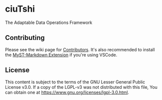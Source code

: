# ciuTshi

The Adaptable Data Operations Framework

## Contributing

Please see the wiki page for [Contributors](#). It's also recommended to install the [MyST-Markdown Extension](https://marketplace.visualstudio.com/items?itemName=ExecutableBookProject.myst-highlight) if you're using VSCode.

## License

This content is subject to the terms of the GNU Lesser General Public License v3.0. If a copy of the LGPL-v3 was not distributed with this file, You can obtain one at https://www.gnu.org/licenses/lgpl-3.0.html.

